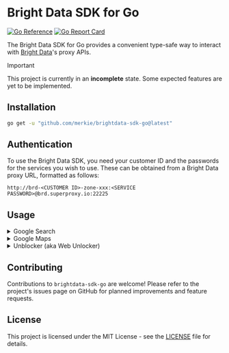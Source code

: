 # Bright Data SDK for Go

[![Go Reference](https://pkg.go.dev/badge/github.com/merkie/brightdata-sdk-go.svg)](https://pkg.go.dev/github.com/merkie/brightdata-sdk-go)
[![Go Report Card](https://goreportcard.com/badge/github.com/merkie/brightdata-sdk-go)](https://goreportcard.com/report/github.com/merkie/brightdata-sdk-go)

The Bright Data SDK for Go provides a convenient type-safe way to interact with [Bright Data](https://brightdata.com/)'s proxy APIs.

> [!IMPORTANT]
> This project is currently in an **incomplete** state. Some expected features are yet to be implemented.

## Installation

```bash
go get -u "github.com/merkie/brightdata-sdk-go@latest"
```

## Authentication

To use the Bright Data SDK, you need your customer ID and the passwords for the services you wish to use. These can be obtained from a Bright Data proxy URL, formatted as follows:

```
http://brd-<CUSTOMER ID>-zone-xxx:<SERVICE PASSWORD>@brd.superproxy.io:22225
```

## Usage

<details>
<summary>Google Search</summary>

### Code:

```go
package main

import (
	"encoding/json"
	"fmt"

	"github.com/merkie/brightdata-sdk-go/serp"
)

func main() {
	// Your BrightData credentials
	BrdCustomerID := "..."
	BrdSerpPassword := "..."

	// The name of your SERP zone ("serp" is the default)
	SerpZoneName := "serp"

	// Connect the SERP zone to the SDK
	// This will not create a new zone, only connect to an existing one
	Serp, err := serp.NewSerpZone(BrdCustomerID, SerpZoneName, BrdSerpPassword)
	if err != nil {
		panic(err)
	}

	// Create a new Google Search request
	req, err := Serp.NewGoogleSearchRequest("github", "us", "en", 0, 10)
	if err != nil {
		panic(err)
	}

	// Execute the request
	resp, err := req.Execute()
	if err != nil {
		panic(err)
	}

	// *optional* Print the response as JSON
	json, err := json.MarshalIndent(resp.Organic[0], "", "  ")
	if err != nil {
		panic(err)
	}

	fmt.Println(string(json))
}
```

### Output:

```json
{
	"link": "https://github.com/",
	"display_link": "https://github.com",
	"title": "GitHub: Let's build from here · GitHub",
	"description": "GitHub is where over 100 million developers shape the future of software, together. Contribute to the open source community, manage your Git repositories, ...",
	"extensions": [
		{
			"type": "site_link",
			"extended": true,
			"text": "Login",
			"link": "https://github.com/login",
			"rank": 1
		},
		{
			"type": "site_link",
			"extended": true,
			"text": "Explore GitHub",
			"link": "https://github.com/explore",
			"rank": 2
		},
		{
			"type": "site_link",
			"extended": true,
			"text": "Join GitHub",
			"link": "https://github.com/signup",
			"rank": 3
		},
		{
			"type": "site_link",
			"extended": true,
			"text": "GitHub Desktop",
			"link": "https://desktop.github.com/",
			"rank": 4
		}
	],
	"rank": 1,
	"global_rank": 1
}
```

</details>

<details>
<summary>Google Maps</summary>

### Code:

```go
package main

import (
	"encoding/json"
	"fmt"

	"github.com/merkie/brightdata-sdk-go/serp"
)

func main() {
	// Your BrightData credentials
	BrdCustomerID := "..."
	BrdSerpPassword := "..."

	// The name of your SERP zone ("serp" is the default)
	SerpZoneName := "serp"

	// Connect the SERP zone to the SDK
	// This will not create a new zone, only connect to an existing one
	Serp, err := serp.NewSerpZone(BrdCustomerID, SerpZoneName, BrdSerpPassword)
	if err != nil {
		panic(err)
	}

	// Create a new Google Search request
	req, err := Serp.NewGoogleMapsRequest("the white house", "us", "en", 0, 10)
	if err != nil {
		panic(err)
	}

	// Execute the request
	resp, err := req.Execute()
	if err != nil {
		panic(err)
	}

	// *optional* Print the response as JSON
	json, err := json.MarshalIndent(resp.Organic[0], "", "  ")
	if err != nil {
		panic(err)
	}

	fmt.Println(string(json))
}
```

### Output:

```json
{
	"title": "The White House",
	"display_link": "whitehouse.gov",
	"link": "https://www.whitehouse.gov/",
	"address": "1600 Pennsylvania Avenue NW, Washington, DC 20500",
	"phone": "+12024561111",
	"category": [
		{
			"title": "Federal government office",
			"id": "federal_government_office"
		},
		{
			"title": "Government office",
			"id": "government_office"
		},
		{
			"title": "Historical place",
			"id": "historic_site"
		},
		{
			"title": "Historical landmark",
			"id": "historical_landmark"
		},
		{
			"title": "Tourist attraction",
			"id": "tourist_attraction"
		}
	],
	"tags": [
		{
			"group_id": "accessibility",
			"group_title": "Accessibility",
			"key_id": "/geo/type/establishment_poi/has_wheelchair_accessible_entrance",
			"value_title": "Has wheelchair accessible entrance"
		},
		{
			"group_id": "accessibility",
			"group_title": "Accessibility",
			"key_id": "/geo/type/establishment_poi/has_wheelchair_accessible_parking",
			"value_title": "Has wheelchair accessible parking lot"
		}
	],
	"summary": "Iconic home of America's president",
	"description": "Landmark, historic home \u0026 office of the United States president, with tours for visitors.",
	"rating": 4,
	"reviews_cnt": 4,
	"latitude": 38.8976763,
	"longitude": -77.0365298,
	"claimed": true,
	"fid": "0x89b7b7bcdecbb1df:0x715969d86d0b76bf",
	"map_id_encoded": "ChIJ37HL3ry3t4kRv3YLbdhpWXE",
	"map_id": "0x89b7b7bcdecbb1df:0x715969d86d0b76bf",
	"map_link": "https://www.google.com/maps/place/data=!3m1!4b1!4m2!3m1!1s0x89b7b7bcdecbb1df:0x715969d86d0b76bf",
	"original_image": "https://lh5.googleusercontent.com/p/AF1QipNfdRntXqqTYW5swoWU2U76NXsf_5-4kvwvwOxN=w408-h272-k-no",
	"image": "https://lh5.googleusercontent.com/p/AF1QipNfdRntXqqTYW5swoWU2U76NXsf_5-4kvwvwOxN=w138-h92-k-no",
	"thumbnail": "https://lh5.googleusercontent.com/p/AF1QipNfdRntXqqTYW5swoWU2U76NXsf_5-4kvwvwOxN=w129-h86-k-no",
	"icon": "",
	"image_url": "https://lh5.googleusercontent.com/p/AF1QipNfdRntXqqTYW5swoWU2U76NXsf_5-4kvwvwOxN=w138-h92-k-no",
	"rank": 1
}
```

</details>

<details>
<summary>Unblocker (aka Web Unlocker)</summary>

### Code:

```go
package main

import (
	"encoding/json"
	"fmt"

	"github.com/merkie/brightdata-sdk-go/unblocker"
)

func main() {
	// Your BrightData credentials
	BrdCustomerID := "..."
	BrdSerpPassword := "..."

	// The name of your Unblocker zone ("unblocker" is the default)
	UnblockerZoneName := "unblocker"

	// Create a new Unblocker zone
	// This will not create a new zone, only connect to an existing one
	//
	// Last three arguments are Country, City and State, these need to be enabled
	// in your BrightData Unblocker dashboard before you can use them
	Unblocker, err := unblocker.NewUnblockerZone(BrdCustomerID, UnblockerZoneName, BrdUnblockerPassword, "", "", "")
	if err != nil {
		panic(err)
	}

	// Create and execute the request
	resp, err := Unblocker.NewRequest("https://www.reddit.com/r/github/").Execute()
	if err != nil {
		panic(err)
	}

	// *optional* Print all post titles
	for _, post := range strings.Split(resp, `slot="full-post-link"`) {
		postTitle := ""
		postHref := ""

		lines := strings.Split(strings.Split(post, "</a>")[0], "\n")[0:5]
		for _, line := range lines {
			if strings.Contains(line, "aria-label=") {
				postTitle = strings.Split(strings.Split(line, `aria-label="`)[1], `"`)[0]
			}
			if strings.Contains(line, "href=") {
				postHref = strings.Split(strings.Split(line, `href="`)[1], `"`)[0]
			}
		}

		if postTitle != "" && postHref != "" {
			fmt.Printf("%s\n%s\n\n", postTitle, postHref)
		}
	}
}
```

### Output:

```
Have or know of a project on Github looking for contributors? Feel free to drop them down to add to the wiki page!
/r/github/comments/c4kccq/have_or_know_of_a_project_on_github_looking_for/

401 when doing HEAD request to github.com
/r/github/comments/1816n3r/401_when_doing_head_request_to_githubcom/

🌟 GitHub Challenge: Improve QA Bots with GH Actions - Crypto Attack Wiki 🌟
/r/github/comments/1818z9p/github_challenge_improve_qa_bots_with_gh_actions/
```

</details>

## Contributing

Contributions to `brightdata-sdk-go` are welcome! Please refer to the project's issues page on GitHub for planned improvements and feature requests.

## License

This project is licensed under the MIT License - see the [LICENSE](LICENSE) file for details.
